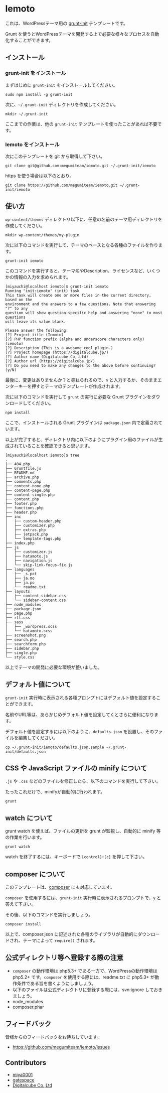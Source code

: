 # Iemoto

これは、WordPressテーマ用の [grunt-init](http://gruntjs.com/project-scaffolding) テンプレートです。

Grunt を使うとWordPressテーマを開発する上で必要な様々なプロセスを自動化することができます。

[underscores]: https://github.com/automattic/_s
[grunt-init]: http://gruntjs.com/project-scaffolding

## インストール

### grunt-init をインストール

まずはじめに `grunt-init` をインストールしてください。

```
sudo npm install -g grunt-init
```

次に、`~/.grunt-init` ディレクトリを作成してください。

```
mkdir ~/.grunt-init
```

ここまでの作業は、他の `grunt-init` テンプレートを使ったことがあれば不要です。

### Iemoto をインストール

次にこのテンプレートを git から取得して下さい。

```
git clone git@github.com:megumiteam/iemoto.git ~/.grunt-init/iemoto
```

https を使う場合は以下のとおり。

```
git clone https://github.com/megumiteam/iemoto.git ~/.grunt-init/iemoto
```

## 使い方

`wp-content/themes` ディレクトリ以下に、任意の名前のテーマ用ディレクトリを作成してください。

```
mkdir wp-content/themes/my-plugin
```

次に以下のコマンドを実行して、テーマのベースとなる各種のファイルを作ります。

```
grunt-init iemoto
```

このコマンドを実行すると、テーマ名やDescription、ライセンスなど、いくつかの情報の入力を求められます。

```
[miyauchi@localhost iemoto]$ grunt-init iemoto
Running "init:iemoto" (init) task
This task will create one or more files in the current directory, based on the
environment and the answers to a few questions. Note that answering "?" to any
question will show question-specific help and answering "none" to most questions
will leave its value blank.

Please answer the following:
[?] Project title (Iemoto) 
[?] PHP function prefix (alpha and underscore characters only) (iemoto) 
[?] Description (This is a awesome cool plugin.) 
[?] Project homepage (https://digitalcube.jp/) 
[?] Author name (Digitalcube Co,.Ltd) 
[?] Author url (https://digitalcube.jp/) 
[?] Do you need to make any changes to the above before continuing? (y/N)
```

最後に、変更はありませんか？と尋ねられるので、`n` と入力するか、そのままエンターキーを押すとテーマのテンプレートが作成されます。

次に以下のコマンドを実行して `grunt` の実行に必要な Grunt プラグインをダウンロードしてください。

```
npm install
```

ここで、インストールされる Grunt プラグインは `package.json` 内で定義されています。

以上が完了すると、ディレクトリ内に以下のようにプラグイン用のファイルが生成されていることを確認できると思います。

```
[miyauchi@localhost iemoto]$ tree
.
├── 404.php
├── Gruntfile.js
├── README.md
├── archive.php
├── comments.php
├── content-none.php
├── content-page.php
├── content-single.php
├── content.php
├── footer.php
├── functions.php
├── header.php
├── inc
│   ├── custom-header.php
│   ├── customizer.php
│   ├── extras.php
│   ├── jetpack.php
│   └── template-tags.php
├── index.php
├── js
│   ├── customizer.js
│   ├── hatamoto.js
│   ├── navigation.js
│   └── skip-link-focus-fix.js
├── languages
│   ├── _s.pot
│   ├── ja.mo
│   ├── ja.po
│   └── readme.txt
├── layouts
│   ├── content-sidebar.css
│   └── sidebar-content.css
├── node_modules
├── package.json
├── page.php
├── rtl.css
├── sass
│   ├── _wordpress.scss
│   └── hatamoto.scss
├── screenshot.png
├── search.php
├── searchform.php
├── sidebar.php
├── single.php
└── style.css
```

以上でテーマの開発に必要な環境が整いました。

## デフォルト値について

`grunt-init` 実行時に表示される各種プロンプトにはデフォルト値を設定することができます。

名前やURL等は、あらかじめデフォルト値を設定してくとさらに便利になります。

デフォルト値を設定するには以下のように、`defaults.json` を設置し、そのファイルを編集してください。

```
cp ~/.grunt-init/iemoto/defaults.json.sample ~/.grunt-init/defaults.json
```

## CSS や JavaScript ファイルの minify について

`.js` や `.css` などのファイルを修正したら、以下のコマンドを実行して下さい。

たったこれだけで、minifyが自動的に行われます。

```
grunt
```

## watch について

grunt watch を使えば、ファイルの更新を grunt が監視し、自動的に minify 等の作業を行います。

```
grunt watch
```

watch を終了するには、キーボードで `[control]+[c]` を押して下さい。

## composer について

このテンプレートは、[composer](http://getcomposer.org/) にも対応しています。

`composer` を使用するには、`grunt-init` 実行時に表示されるプロンプトで、`y` と答えて下さい。

その後、以下のコマンドを実行しましょう。

```
composer install
```

以上で、composer.json に記述された各種のライブラリが自動的にダウンロードされ、テーマによって `require()` されます。

## 公式ディレクトリ等へ登録する際の注意

* `composer` の動作環境は php5.3+ である一方で、WordPressの動作環境は php5.2+ です。`composer` を使用する際には、readme.txt に php5.3+ が動作条件である旨を書くようにしましょう。
* 以下のファイルは公式ディレクトリに登録する際には、svn:ignore しておきましょう。
 * node_modules
 * composer.phar

## フィードバック

皆様からのフィードバックをお待ちしています。

* https://github.com/megumiteam/iemoto/issues

## Contributors

* [miya0001](https://github.com/miya0001)
* [gatespace](https://github.com/gatespace)
* [Digitalcube Co.,Ltd](https://digitalcube.jp/)


